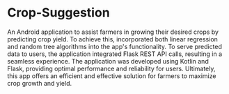 # Crop-Suggestion

An Android application to assist farmers in growing their desired crops by predicting crop yield. To achieve this, incorporated both linear regression and random tree algorithms into the app's functionality. To serve predicted data to users, the application integrated Flask REST API calls, resulting in a seamless experience. The application was developed using Kotlin and Flask, providing optimal performance and reliability for users. Ultimately, this app offers an efficient and effective solution for farmers to maximize crop growth and yield.
